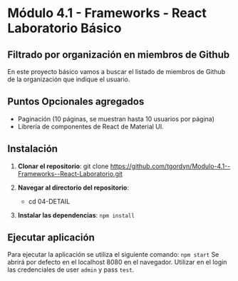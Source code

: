 # Módulo 4.1 - Frameworks - React Laboratorio Básico

## Filtrado por organización en miembros de Github
En este proyecto básico vamos a buscar el listado de miembros de Github de la organización que indique el usuario.

## Puntos Opcionales agregados
- Paginación (10 páginas, se muestran hasta 10 usuarios por página)
- Librería de componentes de React de Material UI.

## Instalación

1. **Clonar el repositorio**:
   git clone https://github.com/tgordyn/Modulo-4.1--Frameworks--React-Laboratorio.git

2. **Navegar al directorio del repositorio**:
   - cd 04-DETAIL

3. **Instalar las dependencias**:
   `npm install`

## Ejecutar aplicación

Para ejecutar la aplicación se utiliza el siguiente comando:
   `npm start`
Se abrirá por defecto en el localhost 8080 en el navegador.
Utilizar en el login las credenciales de user `admin` y pass `test`.
